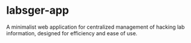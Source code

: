 # labsger-app
A minimalist web application for centralized management of hacking lab information, designed for efficiency and ease of use.

